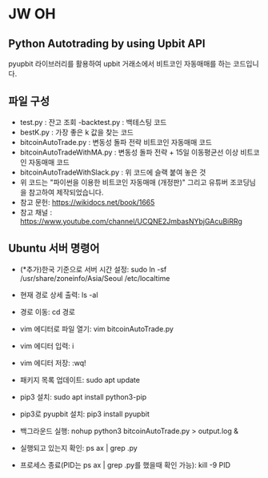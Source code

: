 # JW OH
## Python Autotrading by using Upbit API

pyupbit 라이브러리를 활용하여 upbit 거래소에서 비트코인 자동매매를 하는 코드입니다.


## 파일 구성

- test.py : 잔고 조회 
-backtest.py : 백테스팅 코드 
- bestK.py : 가장 좋은 k 값을 찾는 코드 
- bitcoinAutoTrade.py : 변동성 돌파 전략 비트코인 자동매매 코드 
- bitcoinAutoTradeWithMA.py : 변동성 돌파 전략 + 15일 이동평균선 이상 비트코인 자동매매 코드 
- bitcoinAutoTradeWithSlack.py : 위 코드에 슬랙 붙여 놓은 것 
- 위 코드는 "파이썬을 이용한 비트코인 자동매매 (개정판)" 그리고 유튜버 조코딩님을 참고하여 제작되었습니다.
- 참고 문헌: https://wikidocs.net/book/1665
- 참고 채널 : https://www.youtube.com/channel/UCQNE2JmbasNYbjGAcuBiRRg

## Ubuntu 서버 명령어
- (*추가)한국 기준으로 서버 시간 설정: sudo ln -sf /usr/share/zoneinfo/Asia/Seoul /etc/localtime 
- 현재 경로 상세 출력: ls -al 
- 경로 이동: cd 경로
 
- vim 에디터로 파일 열기: vim bitcoinAutoTrade.py
- vim 에디터 입력: i 
- vim 에디터 저장: :wq!
- 패키지 목록 업데이트: sudo apt update
- pip3 설치: sudo apt install python3-pip
- pip3로 pyupbit 설치: pip3 install pyupbit
- 백그라운드 실행: nohup python3 bitcoinAutoTrade.py > output.log &
- 실행되고 있는지 확인: ps ax | grep .py
- 프로세스 종료(PID는 ps ax | grep .py를 했을때 확인 가능): kill -9 PID
